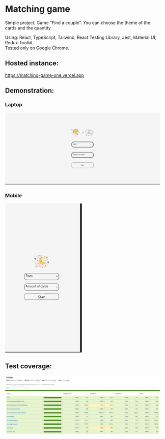 # Matching game

Simple project. Game "Find a couple". You can choose the theme of the cards and the quantity.

Using: React, TypeScript, Tailwind, React Testing Library, Jest, Material UI, Redux Toolkit.  
Tested only on Google Chrome.

## Hosted instance:
https://matching-game-one.vercel.app

## Demonstration:
### Laptop
![demo](https://github.com/oOFaYOo/matching_game/blob/main/public/demo.gif)

### Mobile
![demo](https://github.com/oOFaYOo/matching_game/blob/main/public/demo-mobile.gif)

## Test coverage:
![coverage](https://github.com/oOFaYOo/matching_game/blob/main/public/coverage.jpg)